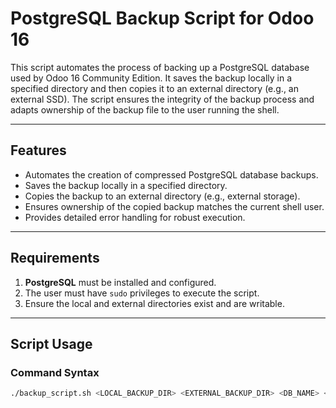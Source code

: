 # PostgreSQL Backup Script for Odoo 16

This script automates the process of backing up a PostgreSQL database used by Odoo 16 Community Edition. It saves the backup locally in a specified directory and then copies it to an external directory (e.g., an external SSD). The script ensures the integrity of the backup process and adapts ownership of the backup file to the user running the shell.

---

## Features

- Automates the creation of compressed PostgreSQL database backups.
- Saves the backup locally in a specified directory.
- Copies the backup to an external directory (e.g., external storage).
- Ensures ownership of the copied backup matches the current shell user.
- Provides detailed error handling for robust execution.

---

## Requirements

1. **PostgreSQL** must be installed and configured.
2. The user must have `sudo` privileges to execute the script.
3. Ensure the local and external directories exist and are writable.

---

## Script Usage

### Command Syntax

```bash
./backup_script.sh <LOCAL_BACKUP_DIR> <EXTERNAL_BACKUP_DIR> <DB_NAME> <DB_USER>
